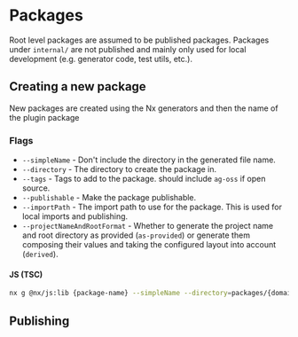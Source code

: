 # Packages

Root level packages are assumed to be published packages.
Packages under `internal/` are not published and mainly only used for local development (e.g. generator code, test utils, etc.).

## Creating a new package
New packages are created using the Nx generators and then the name of the plugin package

### Flags
- `--simpleName` - Don't include the directory in the generated file name.
- `--directory` - The directory to create the package in.
- `--tags` - Tags to add to the package. should include `ag-oss` if open source.
- `--publishable` - Make the package publishable.
- `--importPath` - The import path to use for the package. This is used for local imports and publishing.
- `--projectNameAndRootFormat` - Whether to generate the project name and root directory as provided (`as-provided`) or generate them composing their values and taking the configured layout into account (`derived`).

#### JS (TSC)
```bash
nx g @nx/js:lib {package-name} --simpleName --directory=packages/{domain/subdomain/package-name} --tags={execution-context, ag-oss if open source}
```


## Publishing
